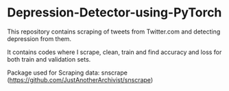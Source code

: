 # Depression-Detector-using-PyTorch

This repository contains scraping of tweets from Twitter.com and detecting depression from them.

It contains codes where I scrape, clean, train and find accuracy and loss for both train and validation sets.

Package used for Scraping data: snscrape (https://github.com/JustAnotherArchivist/snscrape)
